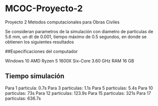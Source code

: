 # MCOC-Proyecto-2
Proyecto 2 Metodos computacionales para Obras Civiles

Se consideran parametros de la simulación con diametro de particulas de 5.6 mm, un dt de 0.001, tiempo máximo de 0.5 segundos, en donde se obtienen los siguientes resultados

##Especificaciones del computador
  
  Windows 10
  AMD Ryzen 5 1600X Six-Core 3.60 GHz
  RAM 16 GB

## Tiempo simulación

  Para 1 particula:    0.7s
	Para 3 particulas:   1.1s
	Para 5 particulas:   5.4s
	Para 10 particulas:  73s
	Para 12 particulas:  123.9s
	Para 15 particulas:  321s
	Para 17 particulas:  636.7s
